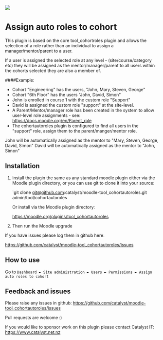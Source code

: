 <a href="https://travis-ci.org/catalyst/moodle-tool_cohortautoroles">
<img src="https://travis-ci.org/catalyst/moodle-tool_cohortautoroles.svg?branch=master">
</a>

# Assign auto roles to cohort

This plugin is based on the core tool_cohortroles plugin and allows the selection of a role rather than an individual to assign a manager/mentor/parent to a user.

If a user is assigned the selected role at any level - (site/course/category etc) they will be assigned as the mentor/manager/parent to all users within the cohorts selected they are also a member of.

####Example:
* Cohort "Engineering" has the users, "John, Mary, Steven, George"
* Cohort "6th Floor" has the users "John, David, Simon"
* John is enrolled in course 1 with the custom role "Support"
* David is assigned the custom role "support" at the site-level.
* A Parent/Mentor/manager role has been created in the system to allow user-level role assignments - see: https://docs.moodle.org/en/Parent_role
* The cohortautoroles plugin is configured to find all users in the "support" role, assign them to the parent/manger/mentor role. 

John will be automatically assigned as the mentor to "Mary, Steven, George, David, Simon"
David will be automatically assigned as the mentor to "John, Simon"

Installation
------------

1. Install the plugin the same as any standard moodle plugin either via the
Moodle plugin directory, or you can use git to clone it into your source:

     `git clone git@github.com:catalyst/moodle-tool_cohortautoroles.git admin/tool/cohortautoroles

    Or install via the Moodle plugin directory:
    
     https://moodle.org/plugins/tool_cohortautoroles

2. Then run the Moodle upgrade

If you have issues please log them in github here:

https://github.com/catalyst/moodle-tool_cohortautoroles/issues


How to use
----------

Go to `Dashboard ► Site administration ► Users ► Permissions ► Assign auto roles to cohort `

Feedback and issues
-------------------

Please raise any issues in github:
https://github.com/catalyst/moodle-tool_cohortautoroles/issues

Pull requests are welcome :)

If you would like to sponsor work on this plugin please contact Catalyst IT:
https://www.catalyst.net.nz